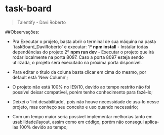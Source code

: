 # task-board

>  Talentify - Davi Roberto


##Observações: 

- Pra Executar o projeto, basta abrir o terminal de sua máquina na pasta 'taskBoard_DaviRoberto' e executar: 
    1º **npm install** - Instalar todas dependências do projeto
    2º **npm run dev** - Executar o projeto que irá rodar localmente na porta 8097. Caso a porta 8097 esteja sendo utilizada, o projeto será executado na próxima porta disponível. 

- Para editar o titulo da coluna basta clicar em cima do mesmo, por default está 'New Column';

- O projeto não está 100% no IE9/10, devido ao tempo restrito não foi possível deixar compatível, porém tenho conhecimento para fazê-lo; 

- Deixei o 'lint desabilitado', pois não houve necessidade de usa-lo nesse projeto, mas conheço seu conceito e uso quando necessário;

- Com um tempo maior seria possível implementar melhorias tanto em usabilidade/layout, assim como em código, porém não consegui aplica-las 100% devido ao tempo;

